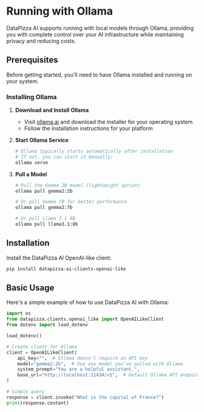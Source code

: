 # Running with Ollama

DataPizza AI supports running with local models through Ollama, providing you with complete control over your AI infrastructure while maintaining privacy and reducing costs.

## Prerequisites

Before getting started, you'll need to have Ollama installed and running on your system.

### Installing Ollama

1. **Download and Install Ollama**
   - Visit [ollama.ai](https://ollama.ai) and download the installer for your operating system
   - Follow the installation instructions for your platform

2. **Start Ollama Service**
   ```bash
   # Ollama typically starts automatically after installation
   # If not, you can start it manually:
   ollama serve
   ```

3. **Pull a Model**
   ```bash
   # Pull the Gemma 2B model (lightweight option)
   ollama pull gemma2:2b
   
   # Or pull Gemma 7B for better performance
   ollama pull gemma2:7b
   
   # Or pull Llama 3.1 8B
   ollama pull llama3.1:8b
   ```

## Installation

Install the DataPizza AI OpenAI-like client:

```bash
pip install datapizza-ai-clients-openai-like
```

## Basic Usage

Here's a simple example of how to use DataPizza AI with Ollama:

```python
import os
from datapizza.clients.openai_like import OpenAILikeClient
from dotenv import load_dotenv

load_dotenv()

# Create client for Ollama
client = OpenAILikeClient(
    api_key="",  # Ollama doesn't require an API key
    model="gemma2:2b",  # Use any model you've pulled with Ollama
    system_prompt="You are a helpful assistant.",
    base_url="http://localhost:11434/v1",  # Default Ollama API endpoint
)

# Simple query
response = client.invoke("What is the capital of France?")
print(response.content)
```
